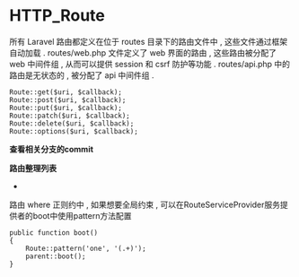 # HTTP\_Route

所有 Laravel 路由都定义在位于 routes 目录下的路由文件中 , 这些文件通过框架自动加载 . routes/web.php 文件定义了 web 界面的路由 , 这些路由被分配了 web 中间件组 , 从而可以提供 session 和 csrf 防护等功能 . routes/api.php 中的路由是无状态的 , 被分配了 api 中间件组 .

```
Route::get($uri, $callback);
Route::post($uri, $callback);
Route::put($uri, $callback);
Route::patch($uri, $callback);
Route::delete($uri, $callback);
Route::options($uri, $callback);
```

**查看相关分支的commit**

**路由整理列表**

* 
路由 where 正则约中 , 如果想要全局约束 , 可以在RouteServiceProvider服务提供者的boot中使用pattern方法配置

```
public function boot()
{
    Route::pattern('one', '(.+)');
    parent::boot();
}
```



